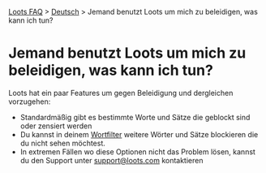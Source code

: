 [Loots FAQ](../../) > [Deutsch](../) > Jemand benutzt Loots um mich zu beleidigen, was kann ich tun?

# Jemand benutzt Loots um mich zu beleidigen, was kann ich tun?

Loots hat ein paar Features um gegen Beleidigung und dergleichen vorzugehen:

- Standardmäßig gibt es bestimmte Worte und Sätze die geblockt sind oder zensiert werden
- Du kannst in deinem [Wortfilter](https://loots.com/en/account/word-filter) weitere Wörter und Sätze blockieren die du nicht sehen möchtest.
- In extremen Fällen wo diese Optionen nicht das Problem lösen, kannst du den Support unter [support@loots.com](mailto:support@loots.com) kontaktieren
